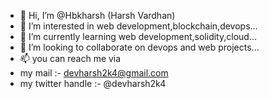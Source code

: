 - 👋 Hi, I’m @Hbkharsh (Harsh Vardhan)
- 👀 I’m interested in web development,blockchain,devops...
- 🌱 I’m currently learning  web development,solidity,cloud...
- 💞️ I’m looking to collaborate on devops and web projects...
- 📫 you can reach me via
- my mail :- devharsh2k4@gmail.com
- my twitter handle :- @devharsh2k4 

<!---
Hbkharsh/Hbkharsh is a ✨ special ✨ repository because its `README.md` (this file) appears on your GitHub profile.
You can click the Preview link to take a look at your changes.
--->
